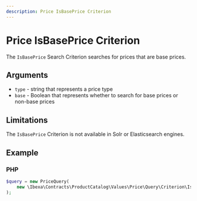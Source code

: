```yaml
---
description: Price IsBasePrice Criterion
---
```


# Price IsBasePrice Criterion

The `IsBasePrice` Search Criterion searches for prices that are base prices.

## Arguments

- `type` - string that represents a price type
- `base` - Boolean that represents whether to search for base prices or non-base prices

## Limitations

The `IsBasePrice` Criterion is not available in Solr or Elasticsearch engines.

## Example

### PHP

``` php
$query = new PriceQuery( 
    new \Ibexa\Contracts\ProductCatalog\Values\Price\Query\Criterion\IsBasePrice('base', true)
);
```